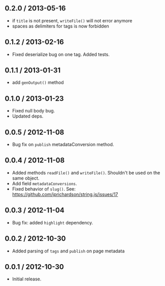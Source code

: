 0.2.0 / 2013-05-16
------------------
* if `title` is not present, `writeFile()` will not error anymore
* spaces as delimiters for tags is now forbidden

0.1.2 / 2013-02-16
------------------
* Fixed deserialize bug on one tag. Added tests.

0.1.1 / 2013-01-31
------------------
* add `genOutput()` method

0.1.0 / 2013-01-23
------------------
* Fixed null body bug.
* Updated deps.

0.0.5 / 2012-11-08
------------------
* Bug fix on `publish` metadataConversion method.

0.0.4 / 2012-11-08
------------------
* Added methods `readFile()` and `writeFile()`. Shouldn't be used on the same object.
* Add field `metadataConversions`. 
* Fixed behavior of `slug()`. See: https://github.com/jprichardson/string.js/issues/17

0.0.3 / 2012-11-04
------------------
* Bug fix: added `highlight` dependency.

0.0.2 / 2012-10-30
------------------
* Added parsing of `tags` and `publish` on page metadata

0.0.1 / 2012-10-30
------------------
* Initial release.
